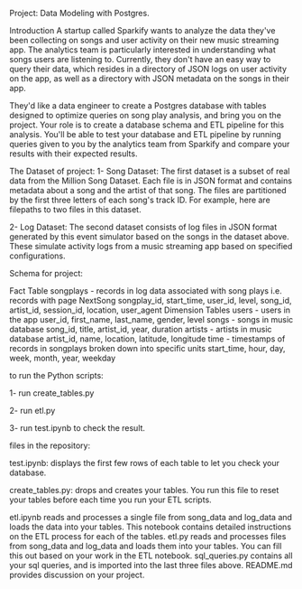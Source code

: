 Project: Data Modeling with Postgres.

Introduction
A startup called Sparkify wants to analyze the data they've been collecting on songs and user activity on their new music streaming app. The analytics team is particularly interested in understanding what songs users are listening to. Currently, they don't have an easy way to query their data, which resides in a directory of JSON logs on user activity on the app, as well as a directory with JSON metadata on the songs in their app.

They'd like a data engineer to create a Postgres database with tables designed to optimize queries on song play analysis, and bring you on the project. Your role is to create a database schema and ETL pipeline for this analysis. You'll be able to test your database and ETL pipeline by running queries given to you by the analytics team from Sparkify and compare your results with their expected results.

The Dataset of project:
1- Song Dataset:
The first dataset is a subset of real data from the Million Song Dataset. Each file is in JSON format and contains metadata about a song and the artist of that song. The files are partitioned by the first three letters of each song's track ID. For example, here are filepaths to two files in this dataset.

2- Log Dataset:
The second dataset consists of log files in JSON format generated by this event simulator based on the songs in the dataset above. These simulate activity logs from a music streaming app based on specified configurations.

Schema for project:

Fact Table
    songplays - records in log data associated with song plays i.e. records with page NextSong
        songplay_id, start_time, user_id, level, song_id, artist_id, session_id, location, user_agent
Dimension Tables
    users - users in the app
    user_id, first_name, last_name, gender, level
    songs - songs in music database
    song_id, title, artist_id, year, duration
    artists - artists in music database
    artist_id, name, location, latitude, longitude
    time - timestamps of records in songplays broken down into specific units
    start_time, hour, day, week, month, year, weekday


to run the Python scripts:

1- run create_tables.py 

2- run etl.py

3- run test.ipynb to check the result.

files in the repository:

test.ipynb: displays the first few rows of each table to let you check your database.

create_tables.py: drops and creates your tables. You run this file to reset your tables before each time you run your ETL scripts.

etl.ipynb reads and processes a single file from song_data and log_data and loads the data into your tables. This notebook contains detailed instructions on the ETL process for each of the tables.
etl.py reads and processes files from song_data and log_data and loads them into your tables. You can fill this out based on your work in the ETL notebook.
sql_queries.py contains all your sql queries, and is imported into the last three files above.
README.md provides discussion on your project.



